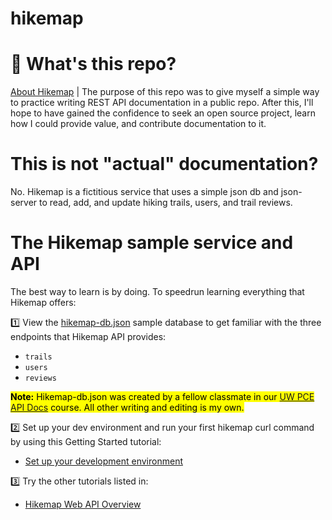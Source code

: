 # hikemap

# 🤔 What's this repo? 
[About Hikemap](ahttps://soyoahn.github.io/hikemap/about.html) | The purpose of this repo was to give myself a simple way to practice writing REST API documentation in a public repo. After this, I'll hope to have gained the confidence to seek an open source project, learn how I could provide value, and contribute documentation to it.  

# This is not "actual" documentation? 
No. Hikemap is a fictitious service that uses a simple json db and json-server to read, add, and update hiking trails, users, and trail reviews.

# The Hikemap sample service and API

The best way to learn is by doing. To speedrun learning everything that Hikemap offers:

 1️⃣ View the [hikemap-db.json](/json-db/hikemap-db.json) sample database to get familiar with the three endpoints that Hikemap API provides: 
- `trails` 
- `users`
- `reviews`

<mark>**Note:** Hikemap-db.json was created by a fellow classmate in our [UW PCE API Docs](https://www.pce.uw.edu/courses/api-documentation) course. All other writing and editing is my own.</mark>

2️⃣ Set up your dev environment and run your first hikemap curl command by using this Getting Started tutorial: 
- [Set up your development environment](https://soyoahn.github.io/hikemap/tutorial-getting-started.html)

3️⃣ Try the other tutorials listed in: 
- [Hikemap Web API Overview](https://soyoahn.github.io/hikemap/)
